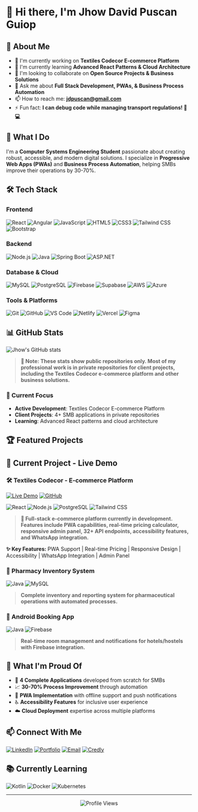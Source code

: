 # 👋 Hi there, I'm Jhow David Puscan Guiop

## 🎯 About Me
- 🔭 I'm currently working on **Textiles Codecor E-commerce Platform**
- 🌱 I'm currently learning **Advanced React Patterns & Cloud Architecture**
- 👯 I'm looking to collaborate on **Open Source Projects & Business Solutions**
- 💬 Ask me about **Full Stack Development, PWAs, & Business Process Automation**
- 📫 How to reach me: **jdpuscan@gmail.com**
- ⚡ Fun fact: **I can debug code while managing transport regulations! 🚌💻**

## 🚀 What I Do
I'm a **Computer Systems Engineering Student** passionate about creating robust, accessible, and modern digital solutions. I specialize in **Progressive Web Apps (PWAs)** and **Business Process Automation**, helping SMBs improve their operations by 30-70%.

## 🛠️ Tech Stack

### Frontend
![React](https://img.shields.io/badge/React-20232A?style=for-the-badge&logo=react&logoColor=61DAFB)
![Angular](https://img.shields.io/badge/Angular-DD0031?style=for-the-badge&logo=angular&logoColor=white)
![JavaScript](https://img.shields.io/badge/JavaScript-323330?style=for-the-badge&logo=javascript&logoColor=F7DF1E)
![HTML5](https://img.shields.io/badge/HTML5-E34F26?style=for-the-badge&logo=html5&logoColor=white)
![CSS3](https://img.shields.io/badge/CSS3-1572B6?style=for-the-badge&logo=css3&logoColor=white)
![Tailwind CSS](https://img.shields.io/badge/Tailwind_CSS-38B2AC?style=for-the-badge&logo=tailwind-css&logoColor=white)
![Bootstrap](https://img.shields.io/badge/Bootstrap-563D7C?style=for-the-badge&logo=bootstrap&logoColor=white)

### Backend
![Node.js](https://img.shields.io/badge/Node.js-339933?style=for-the-badge&logo=nodedotjs&logoColor=white)
![Java](https://img.shields.io/badge/Java-ED8B00?style=for-the-badge&logo=java&logoColor=white)
![Spring Boot](https://img.shields.io/badge/Spring_Boot-6DB33F?style=for-the-badge&logo=spring-boot&logoColor=white)
![ASP.NET](https://img.shields.io/badge/ASP.NET-512BD4?style=for-the-badge&logo=dotnet&logoColor=white)

### Database & Cloud
![MySQL](https://img.shields.io/badge/MySQL-00000F?style=for-the-badge&logo=mysql&logoColor=white)
![PostgreSQL](https://img.shields.io/badge/PostgreSQL-316192?style=for-the-badge&logo=postgresql&logoColor=white)
![Firebase](https://img.shields.io/badge/Firebase-FFCA28?style=for-the-badge&logo=firebase&logoColor=black)
![Supabase](https://img.shields.io/badge/Supabase-3ECF8E?style=for-the-badge&logo=supabase&logoColor=white)
![AWS](https://img.shields.io/badge/AWS-FF9900?style=for-the-badge&logo=amazonaws&logoColor=white)
![Azure](https://img.shields.io/badge/Azure-0078D4?style=for-the-badge&logo=microsoftazure&logoColor=white)

### Tools & Platforms
![Git](https://img.shields.io/badge/Git-F05032?style=for-the-badge&logo=git&logoColor=white)
![GitHub](https://img.shields.io/badge/GitHub-100000?style=for-the-badge&logo=github&logoColor=white)
![VS Code](https://img.shields.io/badge/VS_Code-007ACC?style=for-the-badge&logo=visual-studio-code&logoColor=white)
![Netlify](https://img.shields.io/badge/Netlify-00C7B7?style=for-the-badge&logo=netlify&logoColor=white)
![Vercel](https://img.shields.io/badge/Vercel-000000?style=for-the-badge&logo=vercel&logoColor=white)
![Figma](https://img.shields.io/badge/Figma-F24E1E?style=for-the-badge&logo=figma&logoColor=white)

## 📊 GitHub Stats
![Jhow's GitHub stats](https://github-readme-stats.vercel.app/api?username=JhowPuscan&show_icons=true&theme=radical&hide=contributions&count_private=true&include_all_commits=true)
> **💼 Note: These stats show public repositories only. Most of my professional work is in private repositories for client projects, including the Textiles Codecor e-commerce platform and other business solutions.**

### 🎯 Current Focus
- **Active Development**: Textiles Codecor E-commerce Platform
- **Client Projects**: 4+ SMB applications in private repositories
- **Learning**: Advanced React patterns and cloud architecture
## 🏆 Featured Projects

## 🚀 Current Project - Live Demo

### 🛠️ Textiles Codecor - E-commerce Platform
[![Live Demo](https://img.shields.io/badge/🌐_Live_Demo-00C7B7?style=for-the-badge&logo=netlify&logoColor=white)](https://textilescodecor.netlify.app/)
[![GitHub](https://img.shields.io/badge/📂_Source_Code-100000?style=for-the-badge&logo=github&logoColor=white)](https://github.com/JhowPuscan/textiles-codecor)

![React](https://img.shields.io/badge/React-20232A?style=for-the-badge&logo=react&logoColor=61DAFB)
![Node.js](https://img.shields.io/badge/Node.js-339933?style=for-the-badge&logo=nodedotjs&logoColor=white)
![PostgreSQL](https://img.shields.io/badge/PostgreSQL-316192?style=for-the-badge&logo=postgresql&logoColor=white)
![Tailwind CSS](https://img.shields.io/badge/Tailwind_CSS-38B2AC?style=for-the-badge&logo=tailwind-css&logoColor=white)

> **🚀 Full-stack e-commerce platform currently in development. Features include PWA capabilities, real-time pricing calculator, responsive admin panel, 32+ API endpoints, accessibility features, and WhatsApp integration.**

**✨ Key Features:** PWA Support | Real-time Pricing | Responsive Design | Accessibility | WhatsApp Integration | Admin Panel

### 🏥 Pharmacy Inventory System
![Java](https://img.shields.io/badge/Java-ED8B00?style=for-the-badge&logo=java&logoColor=white)
![MySQL](https://img.shields.io/badge/MySQL-00000F?style=for-the-badge&logo=mysql&logoColor=white)

> **Complete inventory and reporting system for pharmaceutical operations with automated processes.**

### 📱 Android Booking App
![Java](https://img.shields.io/badge/Java-ED8B00?style=for-the-badge&logo=java&logoColor=white)
![Firebase](https://img.shields.io/badge/Firebase-FFCA28?style=for-the-badge&logo=firebase&logoColor=black)

> **Real-time room management and notifications for hotels/hostels with Firebase integration.**

## 🌟 What I'm Proud Of
- 🚀 **4 Complete Applications** developed from scratch for SMBs
- 📈 **30-70% Process Improvement** through automation
- 🎯 **PWA Implementation** with offline support and push notifications
- ♿ **Accessibility Features** for inclusive user experience
- ☁️ **Cloud Deployment** expertise across multiple platforms

## 📫 Connect With Me
[![LinkedIn](https://img.shields.io/badge/LinkedIn-0077B5?style=for-the-badge&logo=linkedin&logoColor=white)](https://www.linkedin.com/in/davidpuscan/)
[![Portfolio](https://img.shields.io/badge/Portfolio-FF5722?style=for-the-badge&logo=todoist&logoColor=white)](https://jhowdavid.netlify.app/)
[![Email](https://img.shields.io/badge/Gmail-D14836?style=for-the-badge&logo=gmail&logoColor=white)](mailto:jdpuscan@gmail.com)
[![Credly](https://img.shields.io/badge/Credly-FF6B6B?style=for-the-badge&logo=credly&logoColor=white)](https://www.credly.com/users/jhow-david-puscan-guiop)

## 📚 Currently Learning
![Kotlin](https://img.shields.io/badge/Kotlin-0095D5?style=for-the-badge&logo=kotlin&logoColor=white)
![Docker](https://img.shields.io/badge/Docker-2CA5E0?style=for-the-badge&logo=docker&logoColor=white)
![Kubernetes](https://img.shields.io/badge/Kubernetes-326CE5?style=for-the-badge&logo=kubernetes&logoColor=white)

---

<div align="center">
  <img src="https://komarev.com/ghpvc/?username=JhowPuscan&style=flat-square&color=blue" alt="Profile Views"/>
</div>
